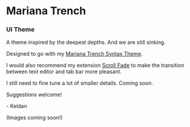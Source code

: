 # Mariana Trench
### UI Theme

A theme inspired by the deepest depths. And we are still sinking.

Designed to go with my [Mariana Trench Syntax Theme](https://github.com/kacarott/mariana-trench-syntax).

I would also recommend my extension [Scroll Fade](https://github.com/kacarott/scroll-fade)
to make the transition between text editor and tab bar more pleasant.

I still need to fine tune a lot of smaller details. Coming soon.

Suggestions welcome!

\- Keldan

(Images coming soon!)
